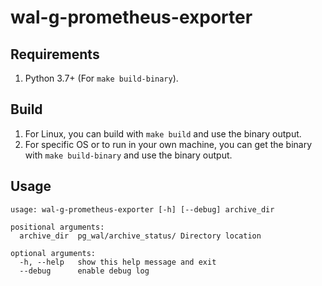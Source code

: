 # wal-g-prometheus-exporter

## Requirements

1. Python 3.7+ (For `make build-binary`).

## Build

1. For Linux, you can build with `make build` and use the binary output.
2. For specific OS or to run in your own machine, you can get the binary with `make build-binary` and use the binary output.

## Usage

```
usage: wal-g-prometheus-exporter [-h] [--debug] archive_dir

positional arguments:
  archive_dir  pg_wal/archive_status/ Directory location

optional arguments:
  -h, --help   show this help message and exit
  --debug      enable debug log
```
